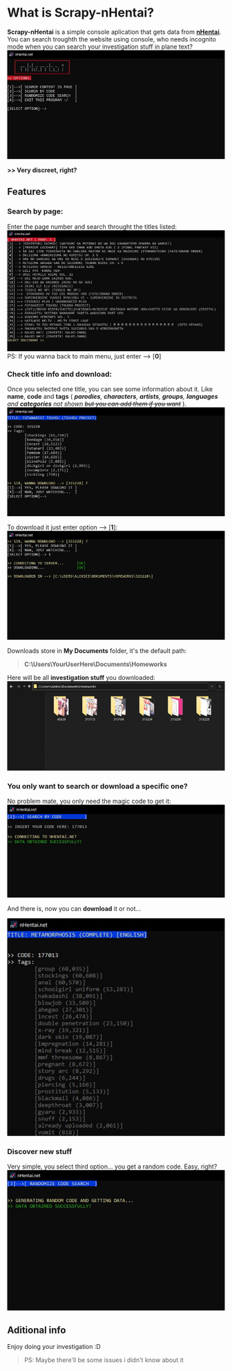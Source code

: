 # What is Scrapy-nHentai?
**Scrapy-nHentai** is a simple console aplication that gets data from [**nHentai**](www.nhentai.net). You can search troughth the website using console, who needs incognito mode when you can search your investigation stuff in plane text?
![App main menu](https://github.com/Aliksaii/Scrapy-nHentai.net/raw/master/web/PIC-01.jpg)

**>> Very discreet, right?**

## Features

### Search by page:
Enter the page number and search throught the titles listed:
![Searching by page number](https://github.com/Aliksaii/Scrapy-nHentai.net/raw/master/web/PIC-02.jpg)
PS: If you wanna back to main menu, just enter --> [**0**]

### Check title info and download:
Once you selected one title, you can see some information about it. Like **name**, **code** and **tags** ( _**parodies**, **characters**, **artists**, **groups**, **languages** and **categories** not shown ~~but you can add them if you want~~_ ).
![Information about a selected doujinshi](https://github.com/Aliksaii/Scrapy-nHentai.net/raw/master/web/PIC-03.jpg)

To download it just enter option --> [**1**]:
![Downloading investigation stuff](https://github.com/Aliksaii/Scrapy-nHentai.net/raw/master/web/PIC-04.jpg)

Downloads store in **My Documents** folder, it's the default path:
> **C:\Users\YourUserHere\Documents\Homeworks**

Here will be all **investigation stuff** you downloaded:
![My Documents, also some codes](https://github.com/Aliksaii/Scrapy-nHentai.net/raw/master/web/PIC-05.jpg)

### You only want to search or download a specific one?
No problem mate, you only need the magic code to get it:
![Is this a 177013 reference?](https://github.com/Aliksaii/Scrapy-nHentai.net/raw/master/web/PIC-06.jpg)

And there is, now you can **download** it or not...

![Oh no, 177013](https://github.com/Aliksaii/Scrapy-nHentai.net/raw/master/web/PIC-07.jpg)

### Discover new stuff
Very simple, you select third option... you get a random code. Easy, right?
![Random secret code generating](https://github.com/Aliksaii/Scrapy-nHentai.net/raw/master/web/PIC-08.jpg)

## Aditional info
Enjoy doing your investigation :D
> PS: Maybe there'll be some issues i didn't know about it
